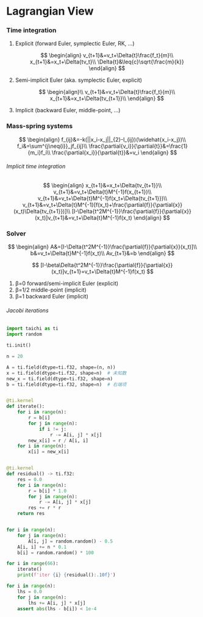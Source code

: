 # Lagrangian View

### Time integration

1. Explicit (forward Euler, symplectic Euler, RK, ...)
   
   $$
   \begin{align}
   v_{t+1}&=v_t+\Delta{t}\frac{f_t}{m}\\
   x_{t+1}&=x_t+\Delta{tv_t}\\
   \Delta{t}&\leq{c}\sqrt{\frac{m}{k}}
   \end{align}
   $$

2. Semi-implicit Euler (aka. symplectic Euler, explicit)
   
   $$
   \begin{align}\\
   v_{t+1}&=v_t+\Delta{t}\frac{f_t}{m}\\
   x_{t+1}&=x_t+\Delta{tv_{t+1}}\\
   \end{align}
   $$

3. Implicit (backward Euler, middle-point, ...)

### Mass-spring systems

$$
\begin{align}
f_{ij}&=-k(||x_i-x_j||_{2}-l_{ij})(\widehat{x_i-x_j})\\
f_i&=\sum^{j\neq{i}}_jf_{ij}\\
\frac{\partial{v_i}}{\partial{t}}&=\frac{1}{m_i}f_i\\
\frac{\partial{x_i}}{\partial{t}}&=v_i
\end{align}
$$

###### Implicit time integration

$$
\begin{align}
x_{t+1}&=x_t+\Delta{tv_{t+1}}\\
v_{t+1}&=v_t+\Delta{t}M^{-1}f(x_{t+1})\\
v_{t+1}&=v_t+\Delta{t}M^{-1}f(x_t+\Delta{tv_{t+1}})\\
v_{t+1}&=v_t+\Delta{t}M^{-1}[f(x_t)+\frac{\partial{f}}{\partial{x}}(x_t)\Delta{tv_{t+1}})]\\
[I-\Delta{t^2M^{-1}}\frac{\partial{f}}{\partial{x}}(x_t)]v_{t+1}&=v_t+\Delta{t}M^{-1}f(x_t)
\end{align}
$$

### Solver

$$
\begin{align}
A&=[I-\Delta{t^2M^{-1}}\frac{\partial{f}}{\partial{x}}(x_t)]\\
b&=v_t+\Delta{t}M^{-1}f(x_t)\\
Av_{t+1}&=b
\end{align}
$$

$$
[I-\beta\Delta{t^2M^{-1}}\frac{\partial{f}}{\partial{x}}(x_t)]v_{t+1}=v_t+\Delta{t}M^{-1}f(x_t)
$$

1. β=0 forward/semi-implicit Euler (explicit)
2. β=1/2 middle-point (implicit)
3. β=1 backward Euler (implicit)

###### Jacobi iterations

```python
import taichi as ti
import random

ti.init()

n = 20

A = ti.field(dtype=ti.f32, shape=(n, n))
x = ti.field(dtype=ti.f32, shape=n)  # 未知数
new_x = ti.field(dtype=ti.f32, shape=n)
b = ti.field(dtype=ti.f32, shape=n)  # 右端项


@ti.kernel
def iterate():
    for i in range(n):
        r = b[i]
        for j in range(n):
            if i != j:
                r -= A[i, j] * x[j]
        new_x[i] = r / A[i, i]
    for i in range(n):
        x[i] = new_x[i]


@ti.kernel
def residual() -> ti.f32:
    res = 0.0
    for i in range(n):
        r = b[i] * 1.0
        for j in range(n):
            r -= A[i, j] * x[j]
        res += r * r
    return res


for i in range(n):
    for j in range(n):
        A[i, j] = random.random() - 0.5
    A[i, i] += n * 0.1
    b[i] = random.random() * 100

for i in range(66):
    iterate()
    print(f'iter {i} {residual():.10f}')

for i in range(n):
    lhs = 0.0
    for j in range(n):
        lhs += A[i, j] * x[j]
    assert abs(lhs - b[i]) < 1e-4
```
